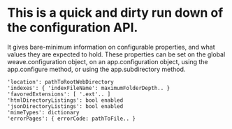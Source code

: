 # This is a quick and dirty run down of the configuration API.
It gives bare-minimum information on configurable properties, and what values
they are expected to hold. These properties can be set on the global weave.configuration
object, on an app.configuration object, using the app.configure method, or using the
app.subdirectory method.

```
'location': pathToRootWebDirectory
'indexes': { 'indexFileName': maximumFolderDepth.. }
'favoredExtensions': [ '.ext'.. ]
'htmlDirectoryListings': bool enabled
'jsonDirectoryListings': bool enabled
'mimeTypes': dictionary
'errorPages': { errorCode: pathToFile.. }
```
